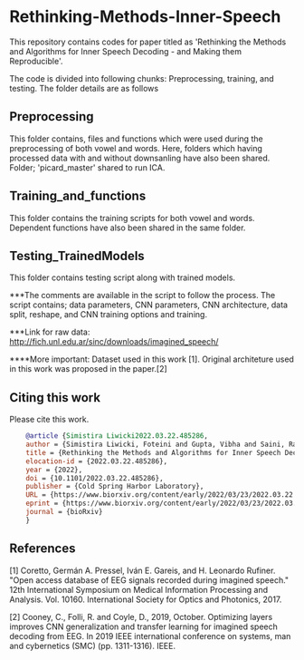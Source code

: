 # Rethinking-Methods-Inner-Speech

This repository contains codes for paper titled as 'Rethinking the Methods and Algorithms for Inner Speech
Decoding - and Making them Reproducible'. 

The code is divided into following chunks: Preprocessing, training, and testing. The folder details are as follows

## Preprocessing

This folder contains, files and functions which were used during the preprocessing of both vowel and words. Here, folders 
which having processed data with and without downsanling have also been shared.
Folder; 'picard_master' shared to run ICA.

## Training_and_functions

This folder contains the training scripts for both vowel and words. Dependent functions have also been shared in the same folder.

## Testing_TrainedModels

This folder contains testing script along with trained models.



***The comments are available in the script to follow the process. The script contains; data parameters, CNN parameters, 
CNN architecture, data split, reshape, and CNN training options and training.

***Link for raw data: http://fich.unl.edu.ar/sinc/downloads/imagined_speech/

****More important: Dataset used in this work [1]. Original architeture used in this work was proposed in the paper.[2]

## Citing this work

Please cite this work.
```bibtex
    @article {Simistira Liwicki2022.03.22.485286,
	author = {Simistira Liwicki, Foteini and Gupta, Vibha and Saini, Rajkumar and De, Kanjar and Liwicki, Marcus},
	title = {Rethinking the Methods and Algorithms for Inner Speech Decoding - and Making them Reproducible},
	elocation-id = {2022.03.22.485286},
	year = {2022},
	doi = {10.1101/2022.03.22.485286},
	publisher = {Cold Spring Harbor Laboratory},
	URL = {https://www.biorxiv.org/content/early/2022/03/23/2022.03.22.485286},
	eprint = {https://www.biorxiv.org/content/early/2022/03/23/2022.03.22.485286.full.pdf},
	journal = {bioRxiv}
    }

```

## References
[1] Coretto, Germán A. Pressel, Iván E. Gareis, and H. Leonardo Rufiner. "Open access database of EEG signals recorded during imagined speech." 12th International Symposium on Medical Information Processing and Analysis. Vol. 10160. International Society for Optics and Photonics, 2017.

[2] Cooney, C., Folli, R. and Coyle, D., 2019, October. Optimizing layers improves CNN generalization and transfer learning for imagined speech decoding from EEG. In 2019 IEEE international conference on systems, man and cybernetics (SMC) (pp. 1311-1316). IEEE. 
